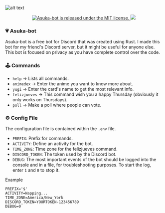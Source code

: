 ![alt text](https://raw.githubusercontent.com/Alexdaz/asuka-bot/master/Images/AsukaLogo.png)

<p align="center">
  <a href="https://opensource.org/licenses/MIT/">
      <img src="https://img.shields.io/badge/License-MIT-orange.svg" alt="Asuka-bot is released under the MIT license." />
  </a>
  <img src="https://img.shields.io/badge/Release-1.2.0-blue" />
</p>

### 💗 Asuka-bot

Asuka-bot is a free bot for Discord that was created using Rust. I made this bot for my friend's Discord server, but it might be useful for anyone else. This bot is focused on privacy as you have complete control over the code.

### 🕹️ Commands

- `help` -> Lists all commands.
- `animedex` -> Enter the anime you want to know more about.
- `yugi` -> Enter the card's name to get the most relevant info.
- `felizjueves` -> This command wish you a happy Thursday (obviously it only works on Thursdays).
- `poll` -> Make a poll where people can vote.

### ⚙️ Config File

The configuration file is contained within the `.env` file.

- `PREFIX`: Prefix for commands.
- `ACTIVITY`: Define an activity for the bot.
- `TIME_ZONE`: Time zone for the felizjueves command.
- `DISCORD_TOKEN`: The token used by the Discord bot.
- `DEBUG`: The most important events of the bot should be logged into the console and in a file, for troubleshooting purposes. To start the log, enter `1` and `0` to stop it.

Example

```
PREFIX='$'
ACTIVITY=Napping...
TIME_ZONE=America/New_York
DISCORD_TOKEN=YOURTOKEN-123456789
DEBUG=0
```
